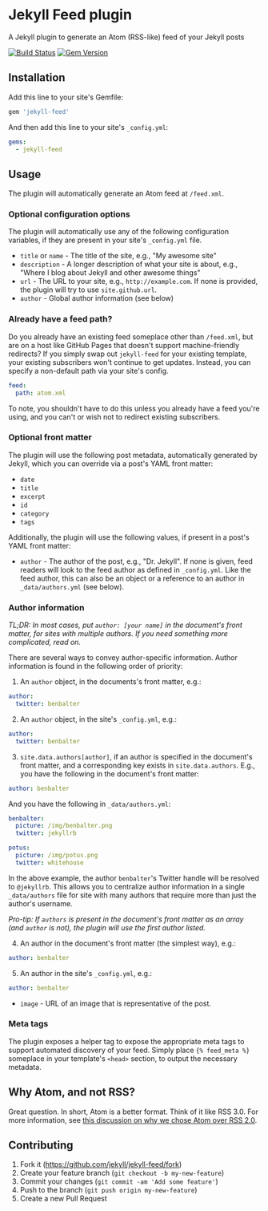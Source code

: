 # Jekyll Feed plugin

A Jekyll plugin to generate an Atom (RSS-like) feed of your Jekyll posts

[![Build Status](https://travis-ci.org/jekyll/jekyll-feed.svg)](https://travis-ci.org/jekyll/jekyll-feed) [![Gem Version](https://badge.fury.io/rb/jekyll-feed.svg)](http://badge.fury.io/rb/jekyll-feed)

## Installation

Add this line to your site's Gemfile:

```ruby
gem 'jekyll-feed'
```

And then add this line to your site's `_config.yml`:

```yml
gems:
  - jekyll-feed
```

## Usage

The plugin will automatically generate an Atom feed at `/feed.xml`.

### Optional configuration options

The plugin will automatically use any of the following configuration variables, if they are present in your site's `_config.yml` file.

* `title` or `name` - The title of the site, e.g., "My awesome site"
* `description` - A longer description of what your site is about, e.g., "Where I blog about Jekyll and other awesome things"
* `url` - The URL to your site, e.g., `http://example.com`. If none is provided, the plugin will try to use `site.github.url`.
* `author` - Global author information (see below)

### Already have a feed path?

Do you already have an existing feed someplace other than `/feed.xml`, but are on a host like GitHub Pages that doesn't support machine-friendly redirects? If you simply swap out `jekyll-feed` for your existing template, your existing subscribers won't continue to get updates. Instead, you can specify a non-default path via your site's config.

```yml
feed:
  path: atom.xml
```

To note, you shouldn't have to do this unless you already have a feed you're using, and you can't or wish not to redirect existing subscribers.

### Optional front matter

The plugin will use the following post metadata, automatically generated by Jekyll, which you can override via a post's YAML front matter:

* `date`
* `title`
* `excerpt`
* `id`
* `category`
* `tags`

Additionally, the plugin will use the following values, if present in a post's YAML front matter:

* `author` - The author of the post, e.g., "Dr. Jekyll". If none is given, feed readers will look to the feed author as defined in `_config.yml`. Like the feed author, this can also be an object or a reference to an author in `_data/authors.yml` (see below).

### Author information

*TL;DR: In most cases, put `author: [your name]` in the document's front matter, for sites with multiple authors. If you need something more complicated, read on.*

There are several ways to convey author-specific information. Author information is found in the following order of priority:

1. An `author` object, in the documents's front matter, e.g.:

  ```yml
  author:
    twitter: benbalter
  ```

2. An `author` object, in the site's `_config.yml`, e.g.:

  ```yml
  author:
    twitter: benbalter
  ```

3. `site.data.authors[author]`, if an author is specified in the document's front matter, and a corresponding key exists in `site.data.authors`. E.g., you have the following in the document's front matter:

  ```yml
  author: benbalter
  ```

  And you have the following in `_data/authors.yml`:

  ```yml
  benbalter:
    picture: /img/benbalter.png
    twitter: jekyllrb

  potus:
    picture: /img/potus.png
    twitter: whitehouse
  ```

  In the above example, the author `benbalter`'s Twitter handle will be resolved to `@jekyllrb`. This allows you to centralize author information in a single `_data/authors` file for site with many authors that require more than just the author's username.

  *Pro-tip: If `authors` is present in the document's front matter as an array (and `author` is not), the plugin will use the first author listed.*

4. An author in the document's front matter (the simplest way), e.g.:

  ```yml
  author: benbalter
  ```

5. An author in the site's `_config.yml`, e.g.:

  ```yml
  author: benbalter
  ```

* `image` - URL of an image that is representative of the post.  

### Meta tags

The plugin exposes a helper tag to expose the appropriate meta tags to support automated discovery of your feed. Simply place `{% feed_meta %}` someplace in your template's `<head>` section, to output the necessary metadata.

## Why Atom, and not RSS?

Great question. In short, Atom is a better format. Think of it like RSS 3.0. For more information, see [this discussion on why we chose Atom over RSS 2.0](https://github.com/jekyll/jekyll-rss-feed/issues/2).

## Contributing

1. Fork it (https://github.com/jekyll/jekyll-feed/fork)
2. Create your feature branch (`git checkout -b my-new-feature`)
3. Commit your changes (`git commit -am 'Add some feature'`)
4. Push to the branch (`git push origin my-new-feature`)
5. Create a new Pull Request
